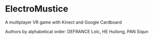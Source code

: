 # ElectroMustice
A multiplayer VR game with Kinect and Google Cardboard

Authors by alphabetical order: DEFRANCE Loïc, HE Huilong, PAN Siqun 
